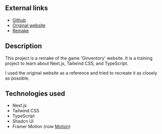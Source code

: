 ## **External links**

- [Github](https://github.com/isaacdemeers/ginventory-remake)
- [Original website](https://www.ginventory.co/app/)
- [Remake](https://ginventory-remake.vercel.app/)

## **Description**

This project is a remake of the game 'Ginventory' website. It is a training project to learn about Next.js, Tailwind CSS, and TypeScript.

I used the original website as a reference and tried to recreate it as closely as possible.

## **Technologies used**

- Next.js
- Tailwind CSS
- TypeScript
- Shadcn UI
- Framer Motion (now [Motion](https://www.framer.com/motion/))

